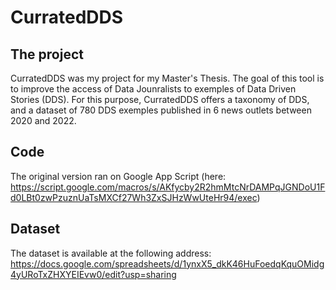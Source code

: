 # CurratedDDS
## The project
CurratedDDS was my project for my Master's Thesis. The goal of this tool is to improve the access of Data Jounralists to exemples of Data Driven Stories (DDS).
For this purpose, CurratedDDS offers a taxonomy of DDS, and a dataset of 780 DDS exemples published in 6 news outlets between 2020 and 2022.

## Code
The original version ran on Google App Script (here: https://script.google.com/macros/s/AKfycby2R2hmMtcNrDAMPqJGNDoU1Fd0LBt0zwPzuznUaTsMXCf27Wh3ZxSJHzWwUteHr94/exec)

## Dataset
The dataset is available at the following address: https://docs.google.com/spreadsheets/d/1ynxX5_dkK46HuFoedqKquOMidg4yURoTxZHXYEIEvw0/edit?usp=sharing
